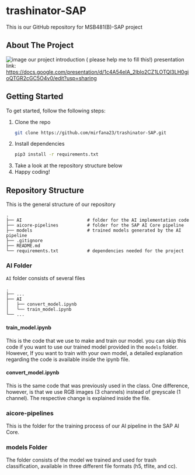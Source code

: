 # trashinator-SAP
This is our GitHub repository for MSB481(B)-SAP project

## About The Project
![image](https://drive.google.com/uc?export=view&id=1u7GWhxMdGJ3v4QP2b1bVZguEznEXhwqa)
our project introduction ( please help me to fill this!)
presentation link: https://docs.google.com/presentation/d/1c4A54eIA_2lblo2CZ1LOTQl3LH0gioQTGR2cGC5O4v0/edit?usp=sharing

## Getting Started
To get started, follow the following steps:

1. Clone the repo
   ```sh
   git clone https://github.com/mirfana23/trashinator-SAP.git
   ```
2. Install dependencies
   ```sh
   pip3 install -r requirements.txt
   ```
3. Take a look at the repository structure below
4. Happy coding!


## Repository Structure
This is the general structure of our repository

    .
    ├── AI                         # folder for the AI implementation code
    ├── aicore-pipelines           # folder for the SAP AI Core pipeline
    ├── models                     # trained models generated by the AI pipeline
    ├── .gitignore 
    ├── README.md 
    └── requirements.txt           # dependencies needed for the project

### AI Folder
`AI` folder consists of several files

    .
    ├── ...
    ├── AI                               
    │   ├── convert_model.ipynb         
    │   └── train_model.ipynb            
    └── ...
    
#### train_model.ipynb
This is the code that we use to make and train our model. you can skip this code if you want to use our trained model provided in the `models` folder. However, If you want to train with your own model, a detailed explanation regarding the code is available inside the ipynb file.

#### convert_model.ipynb
This is the same code that was previously used in the class. One difference, however, is that we use RGB images (3 channels) instead of greyscale (1 channel). The respective change is explained inside the file.

### aicore-pipelines
This is the folder for the training process of our AI pipeline in the SAP AI Core.

### models Folder
The folder consists of the model we trained and used for trash classification, available in three different file formats (h5, tflite, and cc).

